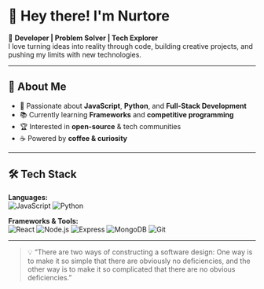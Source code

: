 # 👋 Hey there! I'm Nurtore

🚀 **Developer | Problem Solver | Tech Explorer**  
I love turning ideas into reality through code, building creative projects, and pushing my limits with new technologies.

---

## 🌟 About Me
- 🎯 Passionate about **JavaScript**, **Python**, and **Full-Stack Development**
- 📚 Currently learning **Frameworks** and **competitive programming**
- 🏆 Interested in **open-source** & tech communities
- ☕ Powered by **coffee & curiosity**

---

## 🛠 Tech Stack
**Languages:**  
![JavaScript](https://img.shields.io/badge/JavaScript-F7DF1E?style=for-the-badge&logo=javascript&logoColor=000)
![Python](https://img.shields.io/badge/Python-3776AB?style=for-the-badge&logo=python&logoColor=fff)


**Frameworks & Tools:**  
![React](https://img.shields.io/badge/React-20232a?style=for-the-badge&logo=react&logoColor=61dafb)
![Node.js](https://img.shields.io/badge/Node.js-339933?style=for-the-badge&logo=node.js&logoColor=fff)
![Express](https://img.shields.io/badge/Express-000000?style=for-the-badge&logo=express&logoColor=fff)
![MongoDB](https://img.shields.io/badge/MongoDB-4EA94B?style=for-the-badge&logo=mongodb&logoColor=fff)
![Git](https://img.shields.io/badge/Git-F05032?style=for-the-badge&logo=git&logoColor=fff)

---


> 💡 “There are two ways of constructing a software design: One way is to
make it so simple that there are obviously no deficiencies, and the
other way is to make it so complicated that there are no obvious
deficiencies.”
